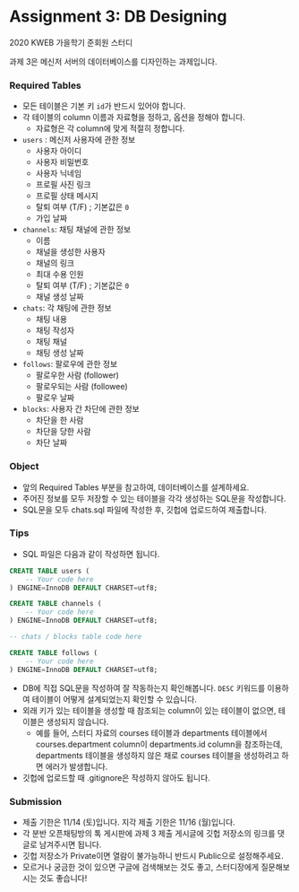 # Assignment 3: DB Designing

2020 KWEB 가을학기 준회원 스터디

과제 3은 메신저 서버의 데이터베이스를 디자인하는 과제입니다. 

### Required Tables

- 모든 테이블은 기본 키 `id`가 반드시 있어야 합니다.
- 각 테이블의 column 이름과 자료형을 정하고, 옵션을 정해야 합니다.
    - 자료형은 각 column에 맞게 적절히 정합니다.
- `users` : 메신저 사용자에 관한 정보
    - 사용자 아이디
    - 사용자 비밀번호
    - 사용자 닉네임
    - 프로필 사진 링크
    - 프로필 상태 메시지
    - 탈퇴 여부 (T/F) ; 기본값은 `0`
    - 가입 날짜
- `channels`: 채팅 채널에 관한 정보
    - 이름
    - 채널을 생성한 사용자
    - 채널의 링크
    - 최대 수용 인원
    - 탈퇴 여부 (T/F) ; 기본값은 `0`
    - 채널 생성 날짜
- `chats`: 각 채팅에 관한 정보
    - 채팅 내용
    - 채팅 작성자
    - 채팅 채널
    - 채팅 생성 날짜
- `follows`: 팔로우에 관한 정보
    - 팔로우한 사람 (follower)
    - 팔로우되는 사람 (followee)
    - 팔로우 날짜
- `blocks`: 사용자 간 차단에 관한 정보
    - 차단을 한 사람
    - 차단을 당한 사람
    - 차단 날짜

### Object

- 앞의 Required Tables 부분을 참고하여, 데이터베이스를 설계하세요.
- 주어진 정보를 모두 저장할 수 있는 테이블을 각각 생성하는 SQL문을 작성합니다.
- SQL문을 모두 chats.sql 파일에 작성한 후, 깃헙에 업로드하여 제출합니다.

### Tips

- SQL 파일은 다음과 같이 작성하면 됩니다.

```sql
CREATE TABLE users (
	-- Your code here
) ENGINE=InnoDB DEFAULT CHARSET=utf8;

CREATE TABLE channels (
	-- Your code here
) ENGINE=InnoDB DEFAULT CHARSET=utf8;

-- chats / blocks table code here

CREATE TABLE follows (
	-- Your code here
) ENGINE=InnoDB DEFAULT CHARSET=utf8;
```

- DB에 직접 SQL문을 작성하여 잘 작동하는지 확인해봅니다. `DESC` 키워드를 이용하여 테이블이 어떻게 설계되었는지 확인할 수 있습니다.
- 외래 키가 있는 테이블을 생성할 때 참조되는 column이 있는 테이블이 없으면, 테이블은 생성되지 않습니다.
    - 예를 들어, 스터디 자료의 courses 테이블과 departments 테이블에서 courses.department column이 departments.id column을 참조하는데, departments 테이블을 생성하지 않은 채로 courses 테이블을 생성하려고 하면 에러가 발생합니다.
- 깃헙에 업로드할 때 .gitignore은 작성하지 않아도 됩니다.

### Submission

- 제출 기한은 11/14 (토)입니다. 지각 제출 기한은 11/16 (월)입니다.
- 각 분반 오픈채팅방의 톡 게시판에 과제 3 제출 게시글에 깃헙 저장소의 링크를 댓글로 남겨주시면 됩니다.
- 깃헙 저장소가 Private이면 열람이 불가능하니 반드시 Public으로 설정해주세요.
- 모르거나 궁금한 것이 있으면 구글에 검색해보는 것도 좋고, 스터디장에게 질문해보시는 것도 좋습니다!